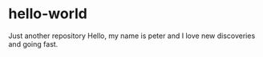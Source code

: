 # hello-world
Just another repository
Hello, my name is peter and I love new discoveries and going fast.
